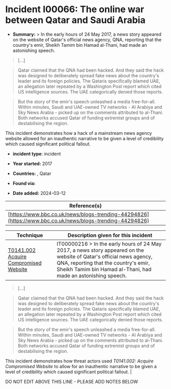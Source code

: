 # Incident I00066: The online war between Qatar and Saudi Arabia

* **Summary:** > In the early hours of 24 May 2017, a news story appeared on the website of Qatar's official news agency, QNA, reporting that the country's emir, Sheikh Tamim bin Hamad al-Thani, had made an astonishing speech.

> […]

> Qatar claimed that the QNA had been hacked. And they said the hack was designed to deliberately spread fake news about the country's leader and its foreign policies. The Qataris specifically blamed UAE, an allegation later repeated by a Washington Post report which cited US intelligence sources. The UAE categorically denied those reports.

> But the story of the emir's speech unleashed a media free-for-all. Within minutes, Saudi and UAE-owned TV networks - Al Arabiya and Sky News Arabia - picked up on the comments attributed to al-Thani. Both networks accused Qatar of funding extremist groups and of destabilising the region.

This incident demonstrates how a hack of a mainstream news agency website allowed for an inauthentic narrative to be given a level of credibility which caused significant political fallout.


* **incident type**: incident

* **Year started:** 2017

* **Countries:**  , Qatar

* **Found via:** 

* **Date added:** 2024-03-12


| Reference(s) |
| --------- |
| [https://www.bbc.co.uk/news/blogs-trending-44294826](https://www.bbc.co.uk/news/blogs-trending-44294826) |

 

| Technique | Description given for this incident |
| --------- | ------------------------- |
| [T0141.002 Acquire Compromised Website](../../generated_pages/techniques/T0141.002.md) | IT00000216 > In the early hours of 24 May 2017, a news story appeared on the website of Qatar's official news agency, QNA, reporting that the country's emir, Sheikh Tamim bin Hamad al-Thani, had made an astonishing speech.

> […]

> Qatar claimed that the QNA had been hacked. And they said the hack was designed to deliberately spread fake news about the country's leader and its foreign policies. The Qataris specifically blamed UAE, an allegation later repeated by a Washington Post report which cited US intelligence sources. The UAE categorically denied those reports.

> But the story of the emir's speech unleashed a media free-for-all. Within minutes, Saudi and UAE-owned TV networks - Al Arabiya and Sky News Arabia - picked up on the comments attributed to al-Thani. Both networks accused Qatar of funding extremist groups and of destabilising the region.

This incident demonstrates how threat actors used _T0141.002: Acquire Compromised Website_ to allow for an inauthentic narrative to be given a level of credibility which caused significant political fallout. |


DO NOT EDIT ABOVE THIS LINE - PLEASE ADD NOTES BELOW